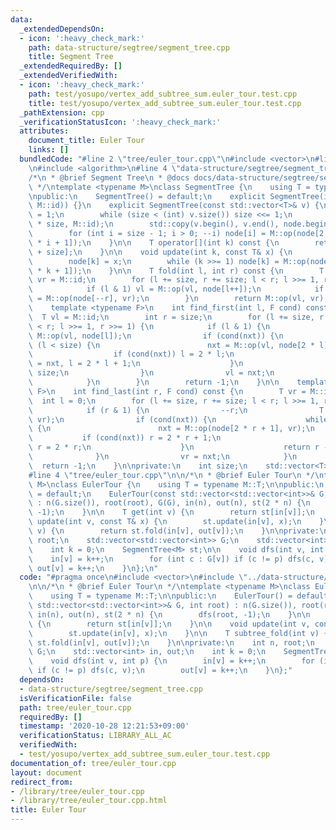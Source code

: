 ```yaml
---
data:
  _extendedDependsOn:
  - icon: ':heavy_check_mark:'
    path: data-structure/segtree/segment_tree.cpp
    title: Segment Tree
  _extendedRequiredBy: []
  _extendedVerifiedWith:
  - icon: ':heavy_check_mark:'
    path: test/yosupo/vertex_add_subtree_sum.euler_tour.test.cpp
    title: test/yosupo/vertex_add_subtree_sum.euler_tour.test.cpp
  _pathExtension: cpp
  _verificationStatusIcon: ':heavy_check_mark:'
  attributes:
    document_title: Euler Tour
    links: []
  bundledCode: "#line 2 \"tree/euler_tour.cpp\"\n#include <vector>\n#line 2 \"data-structure/segtree/segment_tree.cpp\"\
    \n#include <algorithm>\n#line 4 \"data-structure/segtree/segment_tree.cpp\"\n\n\
    /*\n * @brief Segment Tree\n * @docs docs/data-structure/segtree/segment_tree.md\n\
    \ */\ntemplate <typename M>\nclass SegmentTree {\n    using T = typename M::T;\n\
    \npublic:\n    SegmentTree() = default;\n    explicit SegmentTree(int n): SegmentTree(std::vector<T>(n,\
    \ M::id)) {}\n    explicit SegmentTree(const std::vector<T>& v) {\n        size\
    \ = 1;\n        while (size < (int) v.size()) size <<= 1;\n        node.resize(2\
    \ * size, M::id);\n        std::copy(v.begin(), v.end(), node.begin() + size);\n\
    \        for (int i = size - 1; i > 0; --i) node[i] = M::op(node[2 * i], node[2\
    \ * i + 1]);\n    }\n\n    T operator[](int k) const {\n        return node[k\
    \ + size];\n    }\n\n    void update(int k, const T& x) {\n        k += size;\n\
    \        node[k] = x;\n        while (k >>= 1) node[k] = M::op(node[2 * k], node[2\
    \ * k + 1]);\n    }\n\n    T fold(int l, int r) const {\n        T vl = M::id,\
    \ vr = M::id;\n        for (l += size, r += size; l < r; l >>= 1, r >>= 1) {\n\
    \            if (l & 1) vl = M::op(vl, node[l++]);\n            if (r & 1) vr\
    \ = M::op(node[--r], vr);\n        }\n        return M::op(vl, vr);\n    }\n\n\
    \    template <typename F>\n    int find_first(int l, F cond) const {\n      \
    \  T vl = M::id;\n        int r = size;\n        for (l += size, r += size; l\
    \ < r; l >>= 1, r >>= 1) {\n            if (l & 1) {\n                T nxt =\
    \ M::op(vl, node[l]);\n                if (cond(nxt)) {\n                    while\
    \ (l < size) {\n                        nxt = M::op(vl, node[2 * l]);\n      \
    \                  if (cond(nxt)) l = 2 * l;\n                        else vl\
    \ = nxt, l = 2 * l + 1;\n                    }\n                    return l -\
    \ size;\n                }\n                vl = nxt;\n                ++l;\n\
    \            }\n        }\n        return -1;\n    }\n\n    template <typename\
    \ F>\n    int find_last(int r, F cond) const {\n        T vr = M::id;\n      \
    \  int l = 0;\n        for (l += size, r += size; l < r; l >>= 1, r >>= 1) {\n\
    \            if (r & 1) {\n                --r;\n                T nxt = M::op(node[r],\
    \ vr);\n                if (cond(nxt)) {\n                    while (r < size)\
    \ {\n                        nxt = M::op(node[2 * r + 1], vr);\n             \
    \           if (cond(nxt)) r = 2 * r + 1;\n                        else vr = nxt,\
    \ r = 2 * r;\n                    }\n                    return r - size;\n  \
    \              }\n                vr = nxt;\n            }\n        }\n      \
    \  return -1;\n    }\n\nprivate:\n    int size;\n    std::vector<T> node;\n};\n\
    #line 4 \"tree/euler_tour.cpp\"\n\n/*\n * @brief Euler Tour\n */\ntemplate <typename\
    \ M>\nclass EulerTour {\n    using T = typename M::T;\n\npublic:\n    EulerTour()\
    \ = default;\n    EulerTour(const std::vector<std::vector<int>>& G, int root)\
    \ : n(G.size()), root(root), G(G), in(n), out(n), st(2 * n) {\n        dfs(root,\
    \ -1);\n    }\n\n    T get(int v) {\n        return st[in[v]];\n    }\n\n    void\
    \ update(int v, const T& x) {\n        st.update(in[v], x);\n    }\n\n    T subtree_fold(int\
    \ v) {\n        return st.fold(in[v], out[v]);\n    }\n\nprivate:\n    int n,\
    \ root;\n    std::vector<std::vector<int>> G;\n    std::vector<int> in, out;\n\
    \    int k = 0;\n    SegmentTree<M> st;\n\n    void dfs(int v, int p) {\n    \
    \    in[v] = k++;\n        for (int c : G[v]) if (c != p) dfs(c, v);\n       \
    \ out[v] = k++;\n    }\n};\n"
  code: "#pragma once\n#include <vector>\n#include \"../data-structure/segtree/segment_tree.cpp\"\
    \n\n/*\n * @brief Euler Tour\n */\ntemplate <typename M>\nclass EulerTour {\n\
    \    using T = typename M::T;\n\npublic:\n    EulerTour() = default;\n    EulerTour(const\
    \ std::vector<std::vector<int>>& G, int root) : n(G.size()), root(root), G(G),\
    \ in(n), out(n), st(2 * n) {\n        dfs(root, -1);\n    }\n\n    T get(int v)\
    \ {\n        return st[in[v]];\n    }\n\n    void update(int v, const T& x) {\n\
    \        st.update(in[v], x);\n    }\n\n    T subtree_fold(int v) {\n        return\
    \ st.fold(in[v], out[v]);\n    }\n\nprivate:\n    int n, root;\n    std::vector<std::vector<int>>\
    \ G;\n    std::vector<int> in, out;\n    int k = 0;\n    SegmentTree<M> st;\n\n\
    \    void dfs(int v, int p) {\n        in[v] = k++;\n        for (int c : G[v])\
    \ if (c != p) dfs(c, v);\n        out[v] = k++;\n    }\n};"
  dependsOn:
  - data-structure/segtree/segment_tree.cpp
  isVerificationFile: false
  path: tree/euler_tour.cpp
  requiredBy: []
  timestamp: '2020-10-28 12:21:53+09:00'
  verificationStatus: LIBRARY_ALL_AC
  verifiedWith:
  - test/yosupo/vertex_add_subtree_sum.euler_tour.test.cpp
documentation_of: tree/euler_tour.cpp
layout: document
redirect_from:
- /library/tree/euler_tour.cpp
- /library/tree/euler_tour.cpp.html
title: Euler Tour
---
```

